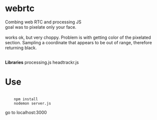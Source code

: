 webrtc
======

Combing web RTC and processing JS<br/>
goal was to pixelate only your face.
<br/><br/>
works ok, but very choppy.
Problem is with getting color of the pixelated section.  Sampling a coordinate that appears to be out of range, therefore returning black.
<br/><br/>

<b>Libraries</b>
processing.js
headtrackr.js


Use
======
<code>
	npm install
	nodemon server.js
</code>

go to localhost:3000
